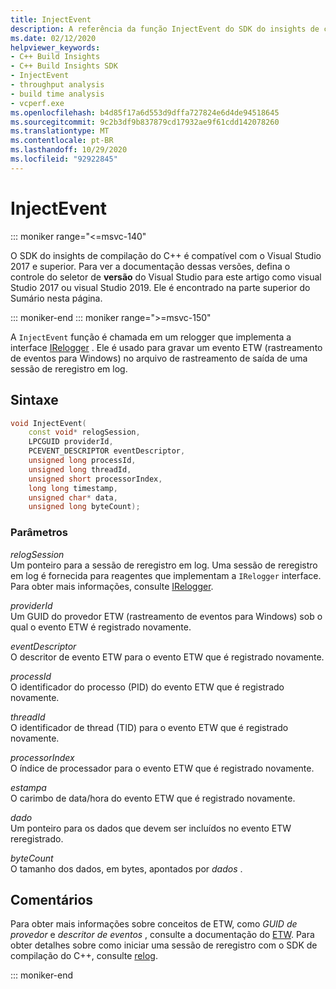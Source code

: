 ```yaml
---
title: InjectEvent
description: A referência da função InjectEvent do SDK do insights de compilação do C++.
ms.date: 02/12/2020
helpviewer_keywords:
- C++ Build Insights
- C++ Build Insights SDK
- InjectEvent
- throughput analysis
- build time analysis
- vcperf.exe
ms.openlocfilehash: b4d85f17a6d553d9dffa727824e6d4de94518645
ms.sourcegitcommit: 9c2b3df9b837879cd17932ae9f61cdd142078260
ms.translationtype: MT
ms.contentlocale: pt-BR
ms.lasthandoff: 10/29/2020
ms.locfileid: "92922845"
---
```

# <a name="injectevent"></a>InjectEvent

::: moniker range="<=msvc-140"

O SDK do insights de compilação do C++ é compatível com o Visual Studio 2017 e superior. Para ver a documentação dessas versões, defina o controle do seletor de **versão** do Visual Studio para este artigo como visual Studio 2017 ou visual Studio 2019. Ele é encontrado na parte superior do Sumário nesta página.

::: moniker-end
::: moniker range=">=msvc-150"

A `InjectEvent` função é chamada em um relogger que implementa a interface [IRelogger](../other-types/irelogger-class.md) . Ele é usado para gravar um evento ETW (rastreamento de eventos para Windows) no arquivo de rastreamento de saída de uma sessão de reregistro em log.

## <a name="syntax"></a>Sintaxe

```cpp
void InjectEvent(
    const void* relogSession,
    LPCGUID providerId,
    PCEVENT_DESCRIPTOR eventDescriptor,
    unsigned long processId,
    unsigned long threadId,
    unsigned short processorIndex,
    long long timestamp,
    unsigned char* data,
    unsigned long byteCount);
```

### <a name="parameters"></a>Parâmetros

*relogSession*\
Um ponteiro para a sessão de reregistro em log. Uma sessão de reregistro em log é fornecida para reagentes que implementam a `IRelogger` interface. Para obter mais informações, consulte [IRelogger](../other-types/irelogger-class.md).

*providerId*\
Um GUID do provedor ETW (rastreamento de eventos para Windows) sob o qual o evento ETW é registrado novamente.

*eventDescriptor*\
O descritor de evento ETW para o evento ETW que é registrado novamente.

*processId*\
O identificador do processo (PID) do evento ETW que é registrado novamente.

*threadId*\
O identificador de thread (TID) para o evento ETW que é registrado novamente.

*processorIndex*\
O índice de processador para o evento ETW que é registrado novamente.

*estampa*\
O carimbo de data/hora do evento ETW que é registrado novamente.

*dado*\
Um ponteiro para os dados que devem ser incluídos no evento ETW reregistrado.

*byteCount*\
O tamanho dos dados, em bytes, apontados por *dados* .

## <a name="remarks"></a>Comentários

Para obter mais informações sobre conceitos de ETW, como *GUID de provedor* e *descritor de eventos* , consulte a documentação do [ETW](/windows/win32/etw/about-event-tracing). Para obter detalhes sobre como iniciar uma sessão de reregistro com o SDK de compilação do C++, consulte [relog](relog.md).

::: moniker-end
